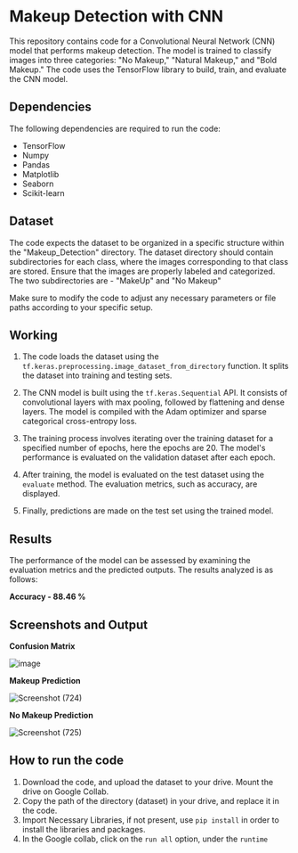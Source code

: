 # Makeup Detection with CNN

This repository contains code for a Convolutional Neural Network (CNN) model that performs makeup detection. The model is trained to classify images into three categories: "No Makeup," "Natural Makeup," and "Bold Makeup." The code uses the TensorFlow library to build, train, and evaluate the CNN model.

## Dependencies

The following dependencies are required to run the code:

- TensorFlow
- Numpy
- Pandas
- Matplotlib
- Seaborn
- Scikit-learn

## Dataset

The code expects the dataset to be organized in a specific structure within the "Makeup_Detection" directory. The dataset directory should contain subdirectories for each class, where the images corresponding to that class are stored. Ensure that the images are properly labeled and categorized.
The two subdirectories are - "MakeUp" and "No Makeup"


Make sure to modify the code to adjust any necessary parameters or file paths according to your specific setup.

## Working

1. The code loads the dataset using the `tf.keras.preprocessing.image_dataset_from_directory` function. It splits the dataset into training and testing sets.

2. The CNN model is built using the `tf.keras.Sequential` API. It consists of convolutional layers with max pooling, followed by flattening and dense layers. The model is compiled with the Adam optimizer and sparse categorical cross-entropy loss.

3. The training process involves iterating over the training dataset for a specified number of epochs, here the epochs are 20. The model's performance is evaluated on the validation dataset after each epoch.

4. After training, the model is evaluated on the test dataset using the `evaluate` method. The evaluation metrics, such as accuracy, are displayed.

5. Finally, predictions are made on the test set using the trained model.

## Results

The performance of the model can be assessed by examining the evaluation metrics and the predicted outputs. The results analyzed is as follows:

**Accuracy - 88.46 %**

## Screenshots and Output 

**Confusion Matrix**

![image](https://github.com/Shreyg-27/Face-X/assets/98229024/ca39c142-1a87-4254-b7c8-917c0caaf4f3)

**Makeup Prediction**

![Screenshot (724)](https://github.com/Shreyg-27/Face-X/assets/98229024/2bc076c1-c79c-4b0b-81dc-18eba8d4e7b6)


**No Makeup Prediction**

![Screenshot (725)](https://github.com/Shreyg-27/Face-X/assets/98229024/762c8323-8d28-427c-a2eb-dc174fa17975)

## How to run the code 

1) Download the code, and upload the dataset to your drive. Mount the drive on Google Collab.
2) Copy the path of the directory (dataset) in your drive, and replace it in the code.
3) Import Necessary Libraries, if not present, use `pip install` in order to install the libraries and packages.
4) In the Google collab, click on the `run all` option, under the `runtime`









